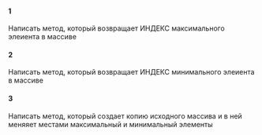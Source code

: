 #### 1  
Написать метод, который возвращает ИНДЕКС максимального элеиента в массиве

#### 2  
Написать метод, который возвращает ИНДЕКС минимального элеиента в массиве

#### 3  
Написать метод, который создает копию исходного массива и в ней меняяет местами максимальный и минимальный элементы